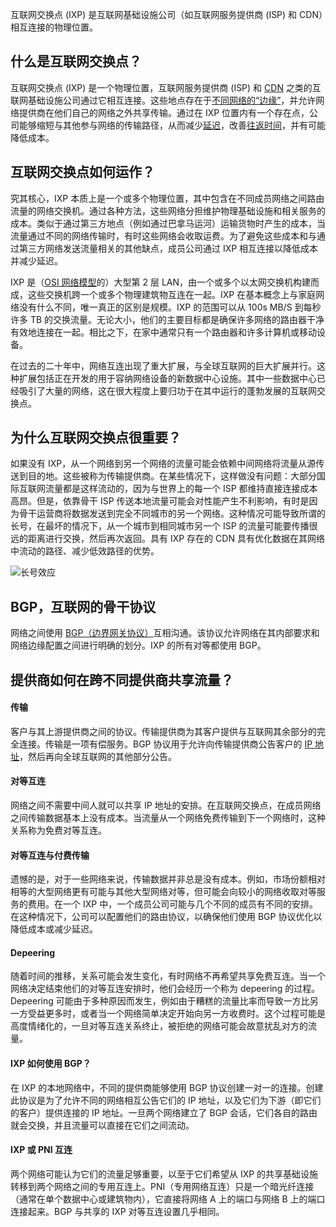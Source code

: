 互联网交换点 (IXP) 是互联网基础设施公司（如互联网服务提供商 (ISP) 和 CDN）相互连接的物理位置。

## 什么是互联网交换点？

互联网交换点 (IXP) 是一个物理位置，互联网服务提供商 (ISP) 和 [CDN](https://www.cloudflare.com/learning/cdn/what-is-a-cdn/) 之类的互联网基础设施公司通过它相互连接。这些地点存在于[不同网络的“边缘”](https://www.cloudflare.com/learning/cdn/glossary/edge-server/)，并允许网络提供商在他们自己的网络之外共享传输。通过在 IXP 位置内有一个存在点，公司能够缩短与其他参与网络的传输路径，从而减少[延迟](https://www.cloudflare.com/learning/performance/glossary/what-is-latency/)，改善[往返时间](https://www.cloudflare.com/learning/cdn/glossary/round-trip-time-rtt/)，并有可能降低成本。

## 互联网交换点如何运作？

究其核心，IXP 本质上是一个或多个物理位置，其中包含在不同成员网络之间路由流量的网络交换机。通过各种方法，这些网络分担维护物理基础设施和相关服务的成本。类似于通过第三方地点（例如通过巴拿马运河）运输货物时产生的成本，当流量通过不同的网络传输时，有时这些网络会收取运费。为了避免这些成本和与通过第三方网络发送流量相关的其他缺点，成员公司通过 IXP 相互连接以降低成本并减少延迟。

IXP 是（[OSI 网络模型](https://www.cloudflare.com/learning/ddos/glossary/open-systems-interconnection-model-osi/)的）大型第 2 层 LAN，由一个或多个以太网交换机构建而成，这些交换机跨一个或多个物理建筑物互连在一起。IXP 在基本概念上与家庭网络没有什么不同，唯一真正的区别是规模。IXP 的范围可以从 100s MB/S 到每秒许多 TB 的交换流量。无论大小，他们的主要目标都是确保许多网络的路由器干净有效地连接在一起。相比之下，在家中通常只有一个路由器和许多计算机或移动设备。

在过去的二十年中，网络互连出现了重大扩展，与全球互联网的巨大扩展并行。这种扩展包括正在开发的用于容纳网络设备的新数据中心设施。其中一些数据中心已经吸引了大量的网络，这在很大程度上要归功于在其中运行的蓬勃发展的互联网交换点。

## 为什么互联网交换点很重要？

如果没有 IXP，从一个网络到另一个网络的流量可能会依赖中间网络将流量从源传送到目的地。这些被称为传输提供商。在某些情况下，这样做没有问题：大部分国际互联网流量都是这样流动的，因为与世界上的每一个 ISP 都维持直接连接成本高昂。但是，依靠骨干 ISP 传送本地流量可能会对性能产生不利影响，有时是因为骨干运营商将数据发送到完全不同城市的另一个网络。这种情况可能导致所谓的长号，在最坏的情况下，从一个城市到相同城市另一个 ISP 的流量可能要传播很远的距离进行交换，然后再次返回。具有 IXP 存在的 CDN 具有优化数据在其网络中流动的路径、减少低效路径的优势。

![长号效应](https://www.cloudflare.com/img/learning/cdn/glossary/IxP/trombone-effect.png "长号效应")

## BGP，互联网的骨干协议

网络之间使用 [BGP（边界网关协议）](https://www.cloudflare.com/learning/security/glossary/what-is-bgp/)互相沟通。该协议允许网络在其内部要求和网络边缘配置之间进行明确的划分。IXP 的所有对等都使用 BGP。

## 提供商如何在跨不同提供商共享流量？

#### 传输

客户与其上游提供商之间的协议。传输提供商为其客户提供与互联网其余部分的完全连接。传输是一项有偿服务。BGP 协议用于允许向传输提供商公告客户的 [IP 地址](https://www.cloudflare.com/learning/dns/glossary/what-is-my-ip-address/)，然后再向全球互联网的其他部分公告。

#### 对等互连

网络之间不需要中间人就可以共享 IP 地址的安排。在互联网交换点，在成员网络之间传输数据基本上没有成本。当流量从一个网络免费传输到下一个网络时，这种关系称为免费对等互连。

#### 对等互连与付费传输

遗憾的是，对于一些网络来说，传输数据并非总是没有成本。例如，市场份额相对相等的大型网络更有可能与其他大型网络对等，但可能会向较小的网络收取对等服务的费用。在一个 IXP 中，一个成员公司可能与几个不同的成员有不同的安排。在这种情况下，公司可以配置他们的路由协议，以确保他们使用 BGP 协议优化以降低成本或减少延迟。

#### Depeering

随着时间的推移，关系可能会发生变化，有时网络不再希望共享免费互连。当一个网络决定结束他们的对等互连安排时，他们会经历一个称为 depeering 的过程。Depeering 可能由于多种原因而发生，例如由于糟糕的流量比率而导致一方比另一方受益更多时，或者当一个网络简单决定开始向另一方收费时。这个过程可能是高度情绪化的，一旦对等互连关系终止，被拒绝的网络可能会故意扰乱对方的流量。

#### IXP 如何使用 BGP？

在 IXP 的本地网络中，不同的提供商能够使用 BGP 协议创建一对一的连接。创建此协议是为了允许不同的网络相互公告它们的 IP 地址，以及它们为下游（即它们的客户）提供连接的 IP 地址。一旦两个网络建立了 BGP 会话，它们各自的路由就会交换，并且流量可以直接在它们之间流动。

#### IXP 或 PNI 互连

两个网络可能认为它们的流量足够重要，以至于它们希望从 IXP 的共享基础设施转移到两个网络之间的专用互连上。PNI（专用网络互连）只是一个暗光纤连接（通常在单个数据中心或建筑物内），它直接将网络 A 上的端口与网络 B 上的端口连接起来。BGP 与共享的 IXP 对等互连设置几乎相同。